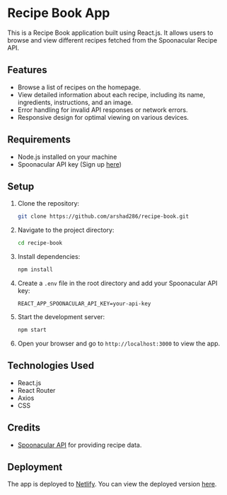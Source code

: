 # Recipe Book App

This is a Recipe Book application built using React.js. It allows users to browse and view different recipes fetched from the Spoonacular Recipe API.

## Features

- Browse a list of recipes on the homepage.
- View detailed information about each recipe, including its name, ingredients, instructions, and an image.
- Error handling for invalid API responses or network errors.
- Responsive design for optimal viewing on various devices.

## Requirements

- Node.js installed on your machine
- Spoonacular API key (Sign up [here](https://spoonacular.com/food-api))

## Setup

1. Clone the repository:

   ```bash
   git clone https://github.com/arshad286/recipe-book.git
   ```

2. Navigate to the project directory:

   ```bash
   cd recipe-book
   ```

3. Install dependencies:

   ```bash
   npm install
   ```

4. Create a `.env` file in the root directory and add your Spoonacular API key:

   ```plaintext
   REACT_APP_SPOONACULAR_API_KEY=your-api-key
   ```

5. Start the development server:

   ```bash
   npm start
   ```

6. Open your browser and go to `http://localhost:3000` to view the app.

## Technologies Used

- React.js
- React Router
- Axios
- CSS

## Credits

- [Spoonacular API](https://spoonacular.com/food-api) for providing recipe data.

## Deployment

The app is deployed to [Netlify](https://www.netlify.com/). You can view the deployed version [here](https://recipebook2.netlify.app/).

